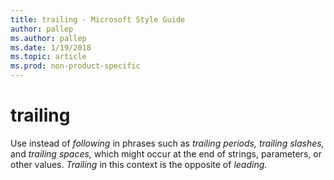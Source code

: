 ```yaml
---
title: trailing - Microsoft Style Guide
author: pallep
ms.author: pallep
ms.date: 1/19/2018
ms.topic: article
ms.prod: non-product-specific
---
```


# trailing

Use instead of *following* in phrases such as *trailing periods,* *trailing slashes,* and *trailing spaces,* which might occur at the end of strings, parameters, or other values. *Trailing* in this context is the opposite of *leading.*
